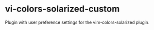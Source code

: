 # vi-colors-solarized-custom
Plugin with user preference settings for the vim-colors-solarized plugin.
